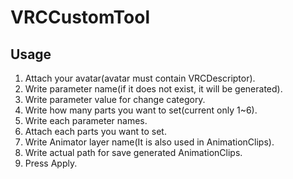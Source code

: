 # VRCCustomTool

## Usage
1. Attach your avatar(avatar must contain VRCDescriptor).
2. Write parameter name(if it does not exist, it will be generated).
3. Write parameter value for change category.
4. Write how many parts you want to set(current only 1~6).
5. Write each parameter names.
6. Attach each parts you want to set.
7. Write Animator layer name(It is also used in AnimationClips).
8. Write actual path for save generated AnimationClips.
9. Press Apply.
